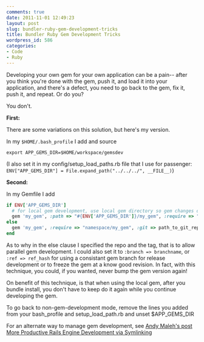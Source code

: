 ```yaml
---
comments: true
date: 2011-11-01 12:49:23
layout: post
slug: bundler-ruby-gem-development-tricks
title: Bundler Ruby Gem Development Tricks
wordpress_id: 586
categories:
- Code
- Ruby
---
```


Developing your own gem for your own application can be a pain-- after you think you're done with the gem, push it, and load it into your application, and there's a defect, you need to go back to the gem, fix it, push it, and repeat. Or do you?

You don't.

**First:**

There are some variations on this solution, but here's my version.

In my `$HOME/.bash_profile` I add and source

`export APP_GEMS_DIR=$HOME/workspace/gemsdev`

(I also set it in my config/setup_load_paths.rb file that I use for passenger: `ENV["APP_GEMS_DIR"] = File.expand_path("../../../", __FILE__)`)

**Second:**

In my Gemfile I add

```ruby
if ENV['APP_GEMS_DIR']
  # for local gem development, use local gem directory so gem changes don't need to be pushed to test
  gem 'my_gem', :path => "#{ENV['APP_GEMS_DIR']}/my_gem", :require => "namespace/my_gem"
else
  gem 'my_gem', :require => "namespace/my_gem", :git => path_to_git_repo, :tag => tagname
end
```

As to why in the else clause I specified the repo and the tag, that is to allow parallel gem development. I could also set it to `:branch => branchname`, or `:ref => ref_hash` for using a consistant gem branch for release development or to freeze the gem at a know good revision. In fact, with this technique, you could, if you wanted, never bump the gem version again!

On benefit of this technique, is that when using the local gem, after you bundle install, you don't have to keep do it again while you continue developing the gem.

To go back to non-gem-development mode, remove the lines you added from your bash_profile and setup_load_path.rb and unset $APP_GEMS_DIR

For an alternate way to manage gem development, see [Andy Maleh's post More Productive Rails Engine Development via Symlinking](http://andymaleh.blogspot.com/2011/09/more-productive-rails-engine.html)
